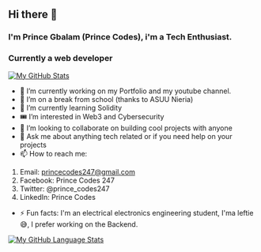 ## Hi there 👋
### I'm Prince Gbalam (Prince Codes), i'm a Tech Enthusiast. 
### Currently a web developer
[![My GitHub Stats](https://github-readme-stats.vercel.app/api/?username=princecodes247&count_private=true&theme=tokyonight&showicons=true)]()

- 🔭 I’m currently working on my Portfolio and my youtube channel.
- 📖 I’m on a break from school (thanks to ASUU Nieria)
- 🌱 I’m currently learning Solidity
- 🎟 I’m interested in Web3 and Cybersecurity
- 👯 I’m looking to collaborate on building cool projects with anyone
- 💬 Ask me about anything tech related or if you need help on your projects
- 📫 How to reach me: 
1. Email: princecodes247@gmail.com
2. Facebook: Prince Codes 247
3. Twitter: @prince_codes247
4. LinkedIn: Prince Codes
- ⚡ Fun facts: I'm an electrical electronics engineering student,
I'ma leftie😅, I prefer working on the Backend.
<!--
**princecodes247/princecodes247** is a ✨ _special_ ✨ repository because its `README.md` (this file) appears on your GitHub profile.

Here are some ideas to get you started:

- 🔭 I’m currently working on ...
- 🌱 I’m currently learning ...
- 👯 I’m looking to collaborate on ...
- 🤔 I’m looking for help with ...
- 💬 Ask me about ...
- 📫 How to reach me: ...
- 😄 Pronouns: ...
- ⚡ Fun fact: ...
-->
[![My GitHub Language Stats](https://github-readme-stats.vercel.app/api/top-langs/?username=princecodes247&langs_count=8&theme=tokyonight)]()

